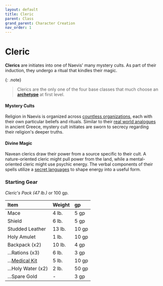 ```yaml
---
layout: default
title: Cleric
parent: Class
grand_parent: Character Creation
nav_order: 1
---
```


# Cleric

**Clerics** are initiates into one of Naevis' many mystery cults. As part of their induction, they undergo a ritual that kindles their magic. 

{: .note}
> Clerics are the only one of the four base classes that much choose an [**archetype**](../../more/archetypes/index) at first level.

#### Mystery Cults

Religion in Naevis is organized across [countless organizations](../../the_frontier/canvaslands/mystery_cults), each with their own particular beliefs and rituals. Similar to their [real world analogues](https://en.wikipedia.org/wiki/Greco-Roman_mysteries) in ancient Greece, mystery cult initiates are sworn to secrecy regarding their religion's deeper truths. 

#### Divine Magic

Navean clerics draw their power from a source specific to their cult. A nature-oriented cleric might pull power from the land, while a mental-oriented cleric might use psychic energy. The verbal components of their spells utilize a [secret languages](../../more/languages/secret_languages) to shape energy into a useful form.



### Starting Gear

_Cleric's Pack (47 lb.)_ or 100 gp.

| Item                                                        | Weight | gp    |
| :---------------------------------------------------------- | :----- | :---- |
| Mace                                                        | 4 lb.  | 5 gp  |
| Shield                                                      | 6 lb.  | 5 gp  |
| Studded Leather                                             | 13 lb. | 10 gp |
| Holy Amulet                                                 | 1 lb.  | 10 gp |
| Backpack (x2)                                               | 10 lb. | 4 gp  |
| ...Rations (x3)                                             | 6 lb.  | 3 gp  |
| ...[Medical Kit](../../gear/adventuring_gear/general_items) | 5 lb.  | 10 gp |
| ...Holy Water (x2)                                          | 2 lb.  | 50 gp |
| ...Spare Gold                                               | -      | 3 gp  |


<!-- {: .archetypes}
> [Dream Cult](../../more/archetypes/cleric_dream), [Hell Cult](../../more/archetypes/cleric_hell), [Stone Cult](../../more/archetypes/cleric_stone), [Winter Cult](../../more/archetypes/cleric_winter) -->

<!-- #### Occupations

Clerics have highly variable relationships with their communities. Some live in monasteries as reclusive spiritualists. Others serve as priests who officiate over weddings, harvest festivals, and funerals. Hermits are common, as are warrior priests employed by mercenary outfits. -->

<!-- #### The Rites of Induction

Navean clerics are no longer fully mortal after their initiation. The spark of divine magic is kindled within them and their physical appearance is marked in a manner that indicates their cult affiliation. Many [Hell Knights](../../more/archetypes/cleric_hell), for example, have eyes that glow with firelight.

A universal side-effect of initiation is the inability to have children. As a consequence of this, clerics are largely disbarred from the lines of succession of noble families. -->